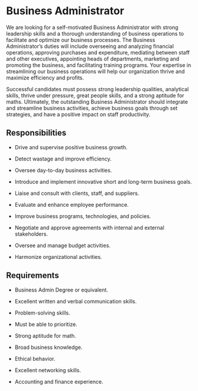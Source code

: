 # Business Administrator

We are looking for a self-motivated Business Administrator with strong leadership skills and a thorough understanding of business operations to facilitate and optimize our business processes. The Business Administrator’s duties will include overseeing and analyzing financial operations, approving purchases and expenditure, mediating between staff and other executives, appointing heads of departments, marketing and promoting the business, and facilitating training programs. Your expertise in streamlining our business operations will help our organization thrive and maximize efficiency and profits.

Successful candidates must possess strong leadership qualities, analytical skills, thrive under pressure, great people skills, and a strong aptitude for maths. Ultimately, the outstanding Business Administrator should integrate and streamline business activities, achieve business goals through set strategies, and have a positive impact on staff productivity.

## Responsibilities

* Drive and supervise positive business growth.

* Detect wastage and improve efficiency.

* Oversee day-to-day business activities.

* Introduce and implement innovative short and long-term business goals.

* Liaise and consult with clients, staff, and suppliers.

* Evaluate and enhance employee performance.

* Improve business programs, technologies, and policies.

* Negotiate and approve agreements with internal and external stakeholders.

* Oversee and manage budget activities.

* Harmonize organizational activities.

## Requirements

* Business Admin Degree or equivalent.

* Excellent written and verbal communication skills.

* Problem-solving skills.

* Must be able to prioritize.

* Strong aptitude for math.

* Broad business knowledge.

* Ethical behavior.

* Excellent networking skills.

* Accounting and finance experience.

